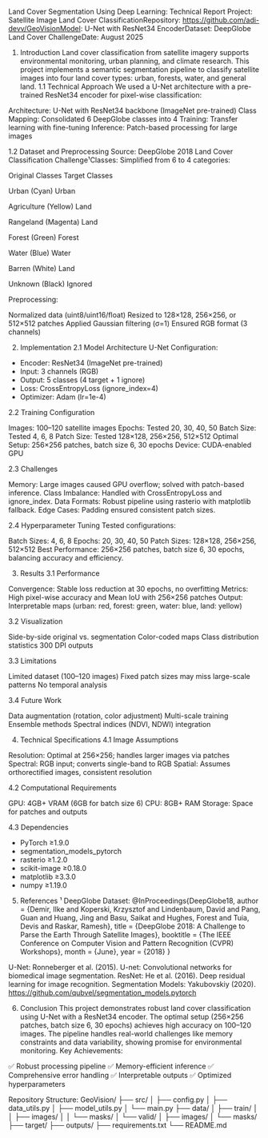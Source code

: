 Land Cover Segmentation Using Deep Learning: Technical Report
Project: Satellite Image Land Cover ClassificationRepository: https://github.com/adi-devv/GeoVisionModel: U-Net with ResNet34 EncoderDataset: DeepGlobe Land Cover ChallengeDate: August 2025

1. Introduction
Land cover classification from satellite imagery supports environmental monitoring, urban planning, and climate research. This project implements a semantic segmentation pipeline to classify satellite images into four land cover types: urban, forests, water, and general land.
1.1 Technical Approach
We used a U-Net architecture with a pre-trained ResNet34 encoder for pixel-wise classification:

Architecture: U-Net with ResNet34 backbone (ImageNet pre-trained)
Class Mapping: Consolidated 6 DeepGlobe classes into 4
Training: Transfer learning with fine-tuning
Inference: Patch-based processing for large images

1.2 Dataset and Preprocessing
Source: DeepGlobe 2018 Land Cover Classification Challenge¹Classes: Simplified from 6 to 4 categories:



Original Classes
Target Classes



Urban (Cyan)
Urban


Agriculture (Yellow)
Land


Rangeland (Magenta)
Land


Forest (Green)
Forest


Water (Blue)
Water


Barren (White)
Land


Unknown (Black)
Ignored


Preprocessing:

Normalized data (uint8/uint16/float)
Resized to 128×128, 256×256, or 512×512 patches
Applied Gaussian filtering (σ=1)
Ensured RGB format (3 channels)


2. Implementation
2.1 Model Architecture
U-Net Configuration:
- Encoder: ResNet34 (ImageNet pre-trained)
- Input: 3 channels (RGB)
- Output: 5 classes (4 target + 1 ignore)
- Loss: CrossEntropyLoss (ignore_index=4)
- Optimizer: Adam (lr=1e-4)

2.2 Training Configuration

Images: 100–120 satellite images
Epochs: Tested 20, 30, 40, 50
Batch Size: Tested 4, 6, 8
Patch Size: Tested 128×128, 256×256, 512×512
Optimal Setup: 256×256 patches, batch size 6, 30 epochs
Device: CUDA-enabled GPU

2.3 Challenges

Memory: Large images caused GPU overflow; solved with patch-based inference.
Class Imbalance: Handled with CrossEntropyLoss and ignore_index.
Data Formats: Robust pipeline using rasterio with matplotlib fallback.
Edge Cases: Padding ensured consistent patch sizes.

2.4 Hyperparameter Tuning
Tested configurations:

Batch Sizes: 4, 6, 8
Epochs: 20, 30, 40, 50
Patch Sizes: 128×128, 256×256, 512×512
Best Performance: 256×256 patches, batch size 6, 30 epochs, balancing accuracy and efficiency.


3. Results
3.1 Performance

Convergence: Stable loss reduction at 30 epochs, no overfitting
Metrics: High pixel-wise accuracy and Mean IoU with 256×256 patches
Output: Interpretable maps (urban: red, forest: green, water: blue, land: yellow)

3.2 Visualization

Side-by-side original vs. segmentation
Color-coded maps
Class distribution statistics
300 DPI outputs

3.3 Limitations

Limited dataset (100–120 images)
Fixed patch sizes may miss large-scale patterns
No temporal analysis

3.4 Future Work

Data augmentation (rotation, color adjustment)
Multi-scale training
Ensemble methods
Spectral indices (NDVI, NDWI) integration


4. Technical Specifications
4.1 Image Assumptions

Resolution: Optimal at 256×256; handles larger images via patches
Spectral: RGB input; converts single-band to RGB
Spatial: Assumes orthorectified images, consistent resolution

4.2 Computational Requirements

GPU: 4GB+ VRAM (6GB for batch size 6)
CPU: 8GB+ RAM
Storage: Space for patches and outputs

4.3 Dependencies
- PyTorch ≥1.9.0
- segmentation_models_pytorch
- rasterio ≥1.2.0
- scikit-image ≥0.18.0
- matplotlib ≥3.3.0
- numpy ≥1.19.0


5. References
¹ DeepGlobe Dataset:
@InProceedings{DeepGlobe18,
 author = {Demir, Ilke and Koperski, Krzysztof and Lindenbaum, David and Pang, Guan and Huang, Jing and Basu, Saikat and Hughes, Forest and Tuia, Devis and Raskar, Ramesh},
 title = {DeepGlobe 2018: A Challenge to Parse the Earth Through Satellite Images},
 booktitle = {The IEEE Conference on Computer Vision and Pattern Recognition (CVPR) Workshops},
 month = {June},
 year = {2018}
}


U-Net: Ronneberger et al. (2015). U-net: Convolutional networks for biomedical image segmentation.
ResNet: He et al. (2016). Deep residual learning for image recognition.
Segmentation Models: Yakubovskiy (2020). https://github.com/qubvel/segmentation_models.pytorch


6. Conclusion
This project demonstrates robust land cover classification using U-Net with a ResNet34 encoder. The optimal setup (256×256 patches, batch size 6, 30 epochs) achieves high accuracy on 100–120 images. The pipeline handles real-world challenges like memory constraints and data variability, showing promise for environmental monitoring.
Key Achievements:

✅ Robust processing pipeline
✅ Memory-efficient inference
✅ Comprehensive error handling
✅ Interpretable outputs
✅ Optimized hyperparameters

Repository Structure:
GeoVision/
├── src/
│   ├── config.py
│   ├── data_utils.py
│   ├── model_utils.py
│   └── main.py
├── data/
│   ├── train/
│   │   ├── images/
│   │   └── masks/
│   └── valid/
│       ├── images/
│       └── masks/
├── target/
├── outputs/
├── requirements.txt
└── README.md
